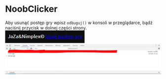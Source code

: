 # NoobClicker
Aby usunąć postęp gry wpisz `odbuguj()` w konsoli w przeglądarce, bądź naciśnij przycisk w dolnej części strony.![Image](https://raw.githubusercontent.com/Nimplex/NoobClicker/master/image.png?token=AJQ47MSIBNCPNY3RZF4XGZS5COLNE)
![Image](https://raw.githubusercontent.com/Nimplex/NoobClicker/master/Image2.PNG?token=AJQ47MSXSS7XML654ZQZIP25COL3K)
